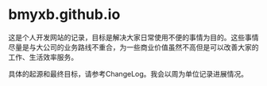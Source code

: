 # bmyxb.github.io

这是个人开发网站的记录，目标是解决大家日常使用不便的事情为目的。这些事情尽量是与大公司的业务路线不重合，为一些商业价值虽然不高但是可以改善大家的工作、生活效率服务。

具体的起源和最终目标，请参考ChangeLog。我会以周为单位记录进展情况。

